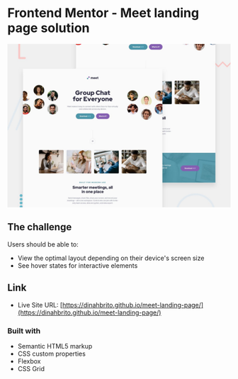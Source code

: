 # Frontend Mentor - Meet landing page solution

![](./images/screenshot.jpg)

## The challenge

Users should be able to:

- View the optimal layout depending on their device's screen size
- See hover states for interactive elements

## Link

- Live Site URL: [https://dinahbrito.github.io/meet-landing-page/](https://dinahbrito.github.io/meet-landing-page/)

### Built with

- Semantic HTML5 markup
- CSS custom properties
- Flexbox
- CSS Grid


